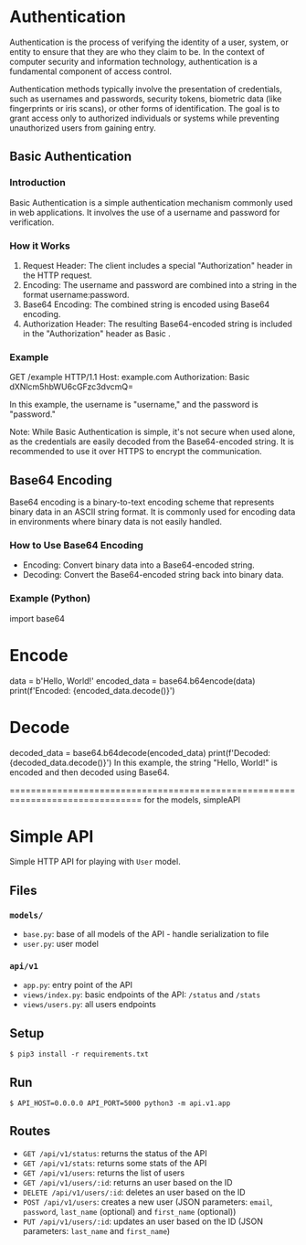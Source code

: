# Authentication
Authentication is the process of verifying the identity of a user, system, or entity to ensure that they are who they claim to be. In the context of computer security and information technology, authentication is a fundamental component of access control.

Authentication methods typically involve the presentation of credentials, such as usernames and passwords, security tokens, biometric data (like fingerprints or iris scans), or other forms of identification. The goal is to grant access only to authorized individuals or systems while preventing unauthorized users from gaining entry.

## Basic Authentication
### Introduction
Basic Authentication is a simple authentication mechanism commonly used in web applications. It involves the use of a username and password for verification.

### How it Works
1. Request Header: The client includes a special "Authorization" header in the HTTP request.
2. Encoding: The username and password are combined into a string in the format username:password.
3. Base64 Encoding: The combined string is encoded using Base64 encoding.
4. Authorization Header: The resulting Base64-encoded string is included in the "Authorization" header as Basic <Base64-encoded-string>.
### Example
GET /example HTTP/1.1
Host: example.com
Authorization: Basic dXNlcm5hbWU6cGFzc3dvcmQ=

In this example, the username is "username," and the password is "password."

Note: While Basic Authentication is simple, it's not secure when used alone, as the credentials are easily decoded from the Base64-encoded string. It is recommended to use it over HTTPS to encrypt the communication.

## Base64 Encoding
Base64 encoding is a binary-to-text encoding scheme that represents binary data in an ASCII string format. It is commonly used for encoding data in environments where binary data is not easily handled.

### How to Use Base64 Encoding
* Encoding: Convert binary data into a Base64-encoded string.
* Decoding: Convert the Base64-encoded string back into binary data.

### Example (Python)
import base64

# Encode
data = b'Hello, World!'
encoded_data = base64.b64encode(data)
print(f'Encoded: {encoded_data.decode()}')

# Decode
decoded_data = base64.b64decode(encoded_data)
print(f'Decoded: {decoded_data.decode()}')
In this example, the string "Hello, World!" is encoded and then decoded using Base64.

=============================================================================== for the models, simpleAPI


# Simple API

Simple HTTP API for playing with `User` model.


## Files

### `models/`

- `base.py`: base of all models of the API - handle serialization to file
- `user.py`: user model

### `api/v1`

- `app.py`: entry point of the API
- `views/index.py`: basic endpoints of the API: `/status` and `/stats`
- `views/users.py`: all users endpoints


## Setup

```
$ pip3 install -r requirements.txt
```


## Run

```
$ API_HOST=0.0.0.0 API_PORT=5000 python3 -m api.v1.app
```


## Routes

- `GET /api/v1/status`: returns the status of the API
- `GET /api/v1/stats`: returns some stats of the API
- `GET /api/v1/users`: returns the list of users
- `GET /api/v1/users/:id`: returns an user based on the ID
- `DELETE /api/v1/users/:id`: deletes an user based on the ID
- `POST /api/v1/users`: creates a new user (JSON parameters: `email`, `password`, `last_name` (optional) and `first_name` (optional))
- `PUT /api/v1/users/:id`: updates an user based on the ID (JSON parameters: `last_name` and `first_name`)
